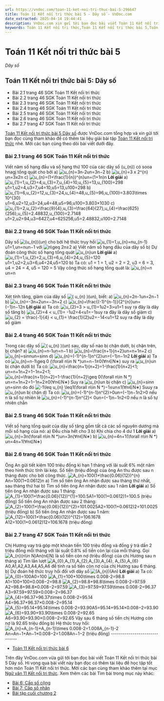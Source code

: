 ```yaml
---
url: https://vndoc.com/toan-11-ket-noi-tri-thuc-bai-5-296647
title: Toán 11 Kết nối tri thức bài 5 - Dãy số - VnDoc.com
date_extracted: 2025-04-14 19:44:41
description: VnDoc.com xin gửi tới bạn đọc bài viết Toán 11 Kết nối tri thức bài 5 Dãy số để bạn đọc cùng tham khảo và có thể dễ dàng giải sgk Toán 11 Kết nối tri thức. Mời các bạn cùng tham khảo.
keywords: Toán 11 Kết nối tri thức,Toán 11 Kết nối tri thức bài 5,Toán lớp 11 Kết nối tri thức,toán 11 Kết nối tri thức với cuộc sống,bài tập toán 11 Kết nối tri thức với cuộc sống,giải sgk toán 11 kết nối tri thức,giải toán 11 kết nối tri thức,toán 11 kntt,toán 11 kết nối,toán 11,bài 5 Dãy số,dãy số,Toán 11 Kết nối tri thức bài 5 Dãy số
---
```


# Toán 11 Kết nối tri thức bài 5
 _Dãy số_
## Toán 11 Kết nối tri thức bài 5: Dãy số
  * Bài 2.1 trang 46 SGK Toán 11 Kết nối tri thức
  * Bài 2.2 trang 46 SGK Toán 11 Kết nối tri thức
  * Bài 2.3 trang 46 SGK Toán 11 Kết nối tri thức
  * Bài 2.4 trang 46 SGK Toán 11 Kết nối tri thức
  * Bài 2.5 trang 46 SGK Toán 11 Kết nối tri thức
  * Bài 2.6 trang 46 SGK Toán 11 Kết nối tri thức
  * Bài 2.7 trang 47 SGK Toán 11 Kết nối tri thức

[Toán 11 Kết nối tri thức bài 5 Dãy số](<https://vndoc.com/toan-11-ket-noi-tri-thuc-bai-5-296647>) được VnDoc.com tổng hợp và xin gửi tới bạn đọc cùng tham khảo để có thêm tài liệu giải bài tập [Toán 11 Kết nối tri thức](<https://vndoc.com/toan-11-ket-noi-tri-thuc>) nhé. Mời các bạn cùng theo dõi bài viết dưới đây.
### Bài 2.1 trang 46 SGK Toán 11 Kết nối tri thức
Viết năm số hạng đầu và số hạng thứ 100 của các dãy số \(u\_\{n\}\) có sooa hnagj tổng quát cho bởi
a\) ![u_{n}=3n-2](https://i.vdoc.vn/data/image/blank.png)un=3n−2
b\) ![u_{n}=3 x 2^{n}](https://i.vdoc.vn/data/image/blank.png)un=3x2n
c\) ![u_{n}=\(1+\\frac{1}{n}\)^{n}](https://i.vdoc.vn/data/image/blank.png)un=\(1+1n\)n
**Lời giải**
a\) ![u_{1}=1,u_{2}=4,u_{3}=7,u_{4}=10,u_{5}=13,u_{100}=298](https://i.vdoc.vn/data/image/blank.png)u1=1,u2=4,u3=7,u4=10,u5=13,u100=298
b\) ![u_{1}=6,u_{2}=12,u_{3}=24,u_{4}=48,u_{5}=96,u_{100}=3.803\\times 10^{30}](https://i.vdoc.vn/data/image/blank.png)u1=6,u2=12,u3=24,u4=48,u5=96,u100=3.803×1030
c\) ![u_{1}=2,u_{2}=\\frac{9}{4},u_{3}=\\frac{64}{27},u_{4}=\\frac{625}{256},u_{5}=2.48832,u_{100}=2.7148](https://i.vdoc.vn/data/image/blank.png)u1=2,u2=94,u3=6427,u4=625256,u5=2.48832,u100=2.7148
### Bài 2.2 trang 46 SGK Toán 11 Kết nối tri thức
Dãy số ![\(u_{n}\)](https://i.vdoc.vn/data/image/blank.png)\(un\) cho bởi hệ thức truy hồi ![u_{1}=1,u_{n}=nu_{n-1}](https://i.vdoc.vn/data/image/blank.png)u1=1,un=nun−1 với ![n\\geq 2](https://i.vdoc.vn/data/image/blank.png)n≥2
a\) Viết năm số hạng đầu của dãy số
b\) Dự đoán công thức số hạng tổng quát ![u_{n}](https://i.vdoc.vn/data/image/blank.png)un
**Lời giải**
a\) ![u_{1}=1,u_{2}=2,u_{3}=6,u_{4}=24,u_{5}=120](https://i.vdoc.vn/data/image/blank.png)u1=1,u2=2,u3=6,u4=24,u5=120
b\) Ta có: u1 = 1 = 1, u2 = 2 = 2, u3 = 6 = 3, u4 = 24 = 4, u5 = 120 = 5
Vậy công thức số hạng tổng quát là: ![u_{n}=n](https://i.vdoc.vn/data/image/blank.png)un=n
### Bài 2.3 trang 46 SGK Toán 11 Kết nối tri thức
Xét tính tăng, giảm của dãy số ![\( u_{n} \)](https://i.vdoc.vn/data/image/blank.png)\(un\), biết:
a\) ![u_{n}=2n-1](https://i.vdoc.vn/data/image/blank.png)un=2n−1
b\) ![u_{n}=-3n+2](https://i.vdoc.vn/data/image/blank.png)un=−3n+2
c\) ![u_{n}=\\frac{\(-1\)^{n-1}}{2^{n}}](https://i.vdoc.vn/data/image/blank.png)un=\(−1\)n−12n
**Lời giải**
a\) Ta có: ![u_{2}=3 > u_{1}=1](https://i.vdoc.vn/data/image/blank.png)u2=3>u1=1 suy ra đây là dãy số tăng
b\) ![u_{2}=4 < u_{1}= -1](https://i.vdoc.vn/data/image/blank.png)u2=4<u1=−1suy ra đây là dãy số giảm
c\) ![u_{2} = \\frac{-1}{4}  < u_{1}= \\frac{1}{2}](https://i.vdoc.vn/data/image/blank.png)u2=−14<u1=12 suy ra đây là dãy số giảm
### Bài 2.4 trang 46 SGK Toán 11 Kết nối tri thức
Trong các dãy số ![\( u_{n} \)](https://i.vdoc.vn/data/image/blank.png)\(un\) sau, dãy số nào bị chặn dưới, bị chặn trên, bị chặn?
a\) ![u_{n}=n-1](https://i.vdoc.vn/data/image/blank.png)un=n−1
b\) ![u_{n}=\\frac{n+1}{n+2}](https://i.vdoc.vn/data/image/blank.png)un=n+1n+2
c\) ![u_{n}=sinn](https://i.vdoc.vn/data/image/blank.png)un=sinn
d\) ![u_{n}=\(-1\)^{n-1}n^{2}](https://i.vdoc.vn/data/image/blank.png)un=\(−1\)n−1n2
**Lời giải**
a\) Ta có ![u_{n}=n-1\\geq 0 \(\\forall  n\\in N *\)](https://i.vdoc.vn/data/image/blank.png)un=n−1≥0\(∀n∈N∗\) suy ra ![u_{n}](https://i.vdoc.vn/data/image/blank.png)un bị chặn dưới
b\) Ta có: ![u_{n}=\\frac{n+1}{n+2}=1-\\frac{1}{n+2}<1;](https://i.vdoc.vn/data/image/blank.png)un=n+1n+2=1−1n+2<1;
![u_{n}=\\frac{n+1}{n+2}=1-\\frac{1}{n+2}\\geq 0\(\\forall  n\\in N *\)](https://i.vdoc.vn/data/image/blank.png)un=n+1n+2=1−1n+2≥0\(∀n∈N∗\)
Suy ra ![u_{n}](https://i.vdoc.vn/data/image/blank.png)un bị chặn
c\) ![u_{n}=sinn](https://i.vdoc.vn/data/image/blank.png)un=sinn do đó ![-1\\leq u_{n} \\leq1\(\\forall  n\\in N *\)](https://i.vdoc.vn/data/image/blank.png)−1≤un≤1\(∀n∈N∗\)
Suuy ra ![u_{n}](https://i.vdoc.vn/data/image/blank.png)un bị chặn
d\) Ta có: ![u_{n}=\(-1\)^{n-1}n^{2}>0](https://i.vdoc.vn/data/image/blank.png)un=\(−1\)n−1n2>0 nếu n là số tự nhiên lẻ
![u_{n}=\(-1\)^{n-1}n^{2}< 0](https://i.vdoc.vn/data/image/blank.png)un=\(−1\)n−1n2<0 nếu n là số tự nhiên chẵn
### Bài 2.5 trang 46 SGK Toán 11 Kết nối tri thức
Viết số hạng tổng quát của dãy số tăng gồm tất cả các số nguyên dương mà mỗi số hạng của nó:
a\) Đều chia hết cho 3
b\) Khi chia cho 4 dư 1
**Lời giải**
a\) ![u_{n}=3n\(\\forall  n\\in N *\)](https://i.vdoc.vn/data/image/blank.png)un=3n\(∀n∈N∗\)
b\) ![u_{n}=4n+1\(\\forall  n\\in N *\)](https://i.vdoc.vn/data/image/blank.png)un=4n+1\(∀n∈N∗\)
### Bài 2.6 trang 46 SGK Toán 11 Kết nối tri thức
Ông An gửi tiết kiệm 100 triệu đồng kì hạn 1 tháng với lãi suất 6% một năm theo hình thức tính lãi kép. Số tiền \(triệu đồng\) của ông An thu được sau n tháng được cho bởi công thức.
![A_{n}=100\(1+\\frac{0.06}{12}\)^{n}](https://i.vdoc.vn/data/image/blank.png)An=100\(1+0.0612\)n
a\) Tìm số tiền ông An nhận được sau tháng thứ nhất, sau tháng thứ hai
b\) Tìm số tiền ông An nhận được sau 1 năm
**Lời giải**
a\) Số tiền ông An nhận được sau 1 tháng: ![A_{1}=100\(1+\\frac{0.06}{12}\)^{1}=100.5](https://i.vdoc.vn/data/image/blank.png)A1=100\(1+0.0612\)1=100.5 \(triệu đồng\)
Số tiền ông An nhận được sau 2 tháng: ![A_{2}=100\(1+\\frac{0.06}{12}\)^{2}=101.0025](https://i.vdoc.vn/data/image/blank.png)A2=100\(1+0.0612\)2=101.0025 \(triệu đồng\)
b\) Số tiền ông An nhận được sau 1 năm: ![A_{12}=100\(1+\\frac{0.06}{12}\)^{12}=106.1678](https://i.vdoc.vn/data/image/blank.png)A12=100\(1+0.0612\)12=106.1678 \(triệu đồng\)
### Bài 2.7 trang 47 SGK Toán 11 Kết nối tri thức
Chị Hương vay trả góp một khoản tiền 100 triệu đồng và đồng ý trả dần 2 triệu đồng mỗi tháng với lãi suất 0.8% số tiền còn lại của mỗi tháng.
Gọi ![A_{n}\(n\\in N\)](https://i.vdoc.vn/data/image/blank.png)An\(n∈N\) là số tiền còn nợ \(triệu đồng\) của chị Hương sau n tháng
a\) Tìm lần lượt ![A_{0},A_{1},A_{2},A_{3},A_{4}, A_{5},A_{6}](https://i.vdoc.vn/data/image/blank.png)A0,A1,A2,A3,A4,A5,A6 để tính ra số tiền còn nợ của chị Hương sau 6 tháng.
b\) Dự đoán hệ thức truy hồi đối với dãy số ![\(A_{n}\)](https://i.vdoc.vn/data/image/blank.png)\(An\)
**Lời giải**
a\) Ta có: ![A_{0}=100](https://i.vdoc.vn/data/image/blank.png)A0=100
![A_{1}=100+100\\times 0.008-2=98.8](https://i.vdoc.vn/data/image/blank.png)A1=100+100×0.008−2=98.8
![A_{2}=98.8+98.8\\times 0.008-2=97.59](https://i.vdoc.vn/data/image/blank.png)A2=98.8+98.8×0.008−2=97.59
![A_{3}=97.59+97.59\\times 0.008-2=96.37](https://i.vdoc.vn/data/image/blank.png)A3=97.59+97.59×0.008−2=96.37
![A_{4}=96.37+96.37\\times 0.008-2=95.14](https://i.vdoc.vn/data/image/blank.png)A4=96.37+96.37×0.008−2=95.14
![A_{5}=95.14+95.14\\times 0.008-2=93.90](https://i.vdoc.vn/data/image/blank.png)A5=95.14+95.14×0.008−2=93.90
![A_{6}=93.90+93.90\\times 0.008-2=92.65](https://i.vdoc.vn/data/image/blank.png)A6=93.90+93.90×0.008−2=92.65
Vậy sau 6 tháng số tiền chị Hương còn nợ là 92.65 triệu đồng
b\) Hệ thức truy hồi: ![A_{n}=A_{n-1}+A_{n-1}\\times 0.008-2=1.008A_{n-1}-2](https://i.vdoc.vn/data/image/blank.png)An=An−1+An−1×0.008−2=1.008An−1−2 \(triệu đồng\)
\------------------------------
  * [Toán 11 Kết nối tri thức bài 6](<https://vndoc.com/toan-11-ket-noi-tri-thuc-bai-6-296654>)

Trên đây VnDoc.com vừa gửi tới bạn đọc bài viết Toán 11 Kết nối tri thức bài 5 Dãy số. Hi vọng qua bài viết này bạn đọc có thêm tài liệu để học tập tốt hơn môn Toán 11 Kết nối tri thức. Mời các bạn cùng tham khảo thêm tại mục [Ngữ văn 11 Kết nối tri thức](<https://vndoc.com/ngu-van-11-ket-noi-tri-thuc>).
Xem thêm các bài Tìm bài trong mục này khác:
  * [Bài 6: Cấp số cộng](</toan-11-ket-noi-tri-thuc-bai-6-296654>)
  * [Bài 7: Cấp số nhân](</toan-11-ket-noi-tri-thuc-bai-7-296658>)
  * [Bài tập cuối chương 2](</toan-11-ket-noi-tri-thuc-bai-tap-cuoi-chuong-2-296661>)

